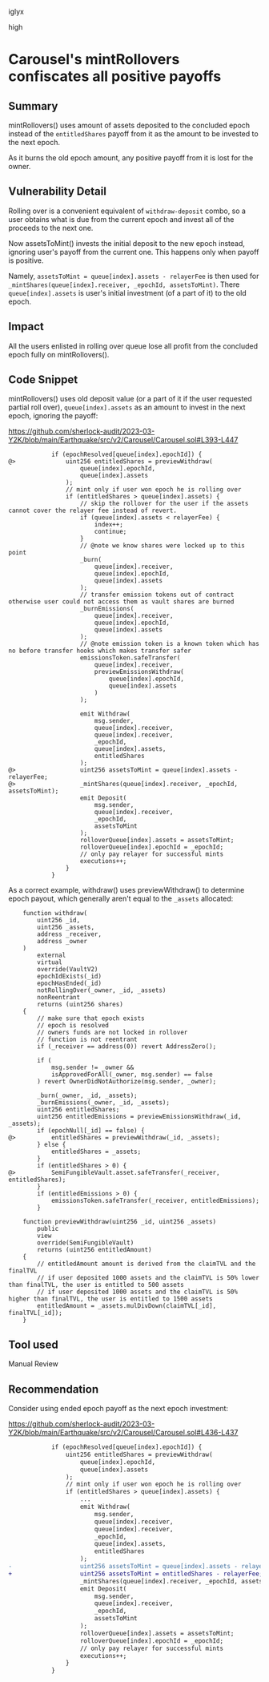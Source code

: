 iglyx

high

# Carousel's mintRollovers confiscates all positive payoffs

## Summary

mintRollovers() uses amount of assets deposited to the concluded epoch instead of the `entitledShares` payoff from it as the amount to be invested to the next epoch.

As it burns the old epoch amount, any positive payoff from it is lost for the owner.

## Vulnerability Detail

Rolling over is a convenient equivalent of `withdraw-deposit` combo, so a user obtains what is due from the current epoch and invest all of the proceeds to the next one.

Now assetsToMint() invests the initial deposit to the new epoch instead, ignoring user's payoff from the current one. This happens only when payoff is positive.

Namely, `assetsToMint = queue[index].assets - relayerFee` is then used for `_mintShares(queue[index].receiver, _epochId, assetsToMint)`. There `queue[index].assets` is user's initial investment (of a part of it) to the old epoch.

## Impact

All the users enlisted in rolling over queue lose all profit from the concluded epoch fully on mintRollovers().

## Code Snippet

mintRollovers() uses old deposit value (or a part of it if the user requested partial roll over), `queue[index].assets` as an amount to invest in the next epoch, ignoring the payoff:

https://github.com/sherlock-audit/2023-03-Y2K/blob/main/Earthquake/src/v2/Carousel/Carousel.sol#L393-L447

```solidity
            if (epochResolved[queue[index].epochId]) {
@>              uint256 entitledShares = previewWithdraw(
                    queue[index].epochId,
                    queue[index].assets
                );
                // mint only if user won epoch he is rolling over
                if (entitledShares > queue[index].assets) {
                    // skip the rollover for the user if the assets cannot cover the relayer fee instead of revert.
                    if (queue[index].assets < relayerFee) {
                        index++;
                        continue;
                    }
                    // @note we know shares were locked up to this point
                    _burn(
                        queue[index].receiver,
                        queue[index].epochId,
                        queue[index].assets
                    );
                    // transfer emission tokens out of contract otherwise user could not access them as vault shares are burned
                    _burnEmissions(
                        queue[index].receiver,
                        queue[index].epochId,
                        queue[index].assets
                    );
                    // @note emission token is a known token which has no before transfer hooks which makes transfer safer
                    emissionsToken.safeTransfer(
                        queue[index].receiver,
                        previewEmissionsWithdraw(
                            queue[index].epochId,
                            queue[index].assets
                        )
                    );

                    emit Withdraw(
                        msg.sender,
                        queue[index].receiver,
                        queue[index].receiver,
                        _epochId,
                        queue[index].assets,
                        entitledShares
                    );
@>                  uint256 assetsToMint = queue[index].assets - relayerFee;
@>                  _mintShares(queue[index].receiver, _epochId, assetsToMint);
                    emit Deposit(
                        msg.sender,
                        queue[index].receiver,
                        _epochId,
                        assetsToMint
                    );
                    rolloverQueue[index].assets = assetsToMint;
                    rolloverQueue[index].epochId = _epochId;
                    // only pay relayer for successful mints
                    executions++;
                }
            }
```

As a correct example, withdraw() uses previewWithdraw() to determine epoch payout, which generally aren't equal to the `_assets` allocated:

```solidity
    function withdraw(
        uint256 _id,
        uint256 _assets,
        address _receiver,
        address _owner
    )
        external
        virtual
        override(VaultV2)
        epochIdExists(_id)
        epochHasEnded(_id)
        notRollingOver(_owner, _id, _assets)
        nonReentrant
        returns (uint256 shares)
    {
        // make sure that epoch exists
        // epoch is resolved
        // owners funds are not locked in rollover
        // function is not reentrant
        if (_receiver == address(0)) revert AddressZero();

        if (
            msg.sender != _owner &&
            isApprovedForAll(_owner, msg.sender) == false
        ) revert OwnerDidNotAuthorize(msg.sender, _owner);

        _burn(_owner, _id, _assets);
        _burnEmissions(_owner, _id, _assets);
        uint256 entitledShares;
        uint256 entitledEmissions = previewEmissionsWithdraw(_id, _assets);
        if (epochNull[_id] == false) {
@>          entitledShares = previewWithdraw(_id, _assets);
        } else {
            entitledShares = _assets;
        }
        if (entitledShares > 0) {
@>          SemiFungibleVault.asset.safeTransfer(_receiver, entitledShares);
        }
        if (entitledEmissions > 0) {
            emissionsToken.safeTransfer(_receiver, entitledEmissions);
        }
```

```solidity
    function previewWithdraw(uint256 _id, uint256 _assets)
        public
        view
        override(SemiFungibleVault)
        returns (uint256 entitledAmount)
    {
        // entitledAmount amount is derived from the claimTVL and the finalTVL
        // if user deposited 1000 assets and the claimTVL is 50% lower than finalTVL, the user is entitled to 500 assets
        // if user deposited 1000 assets and the claimTVL is 50% higher than finalTVL, the user is entitled to 1500 assets
        entitledAmount = _assets.mulDivDown(claimTVL[_id], finalTVL[_id]);
    }
```

## Tool used

Manual Review

## Recommendation

Consider using ended epoch payoff as the next epoch investment:

https://github.com/sherlock-audit/2023-03-Y2K/blob/main/Earthquake/src/v2/Carousel/Carousel.sol#L436-L437

```diff
            if (epochResolved[queue[index].epochId]) {
                uint256 entitledShares = previewWithdraw(
                    queue[index].epochId,
                    queue[index].assets
                );
                // mint only if user won epoch he is rolling over
                if (entitledShares > queue[index].assets) {
                    ...
                    emit Withdraw(
                        msg.sender,
                        queue[index].receiver,
                        queue[index].receiver,
                        _epochId,
                        queue[index].assets,
                        entitledShares
                    );
-                   uint256 assetsToMint = queue[index].assets - relayerFee;
+                   uint256 assetsToMint = entitledShares - relayerFee;
                    _mintShares(queue[index].receiver, _epochId, assetsToMint);
                    emit Deposit(
                        msg.sender,
                        queue[index].receiver,
                        _epochId,
                        assetsToMint
                    );
                    rolloverQueue[index].assets = assetsToMint;
                    rolloverQueue[index].epochId = _epochId;
                    // only pay relayer for successful mints
                    executions++;
                }
            }
```